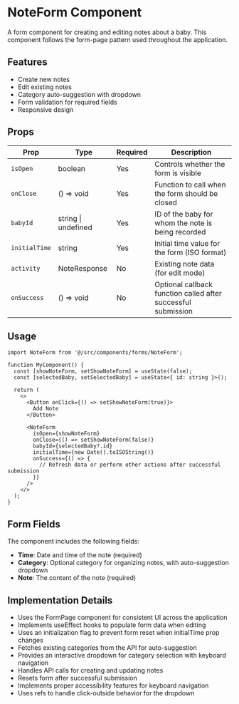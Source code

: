 # NoteForm Component

A form component for creating and editing notes about a baby. This component follows the form-page pattern used throughout the application.

## Features

- Create new notes
- Edit existing notes
- Category auto-suggestion with dropdown
- Form validation for required fields
- Responsive design

## Props

| Prop | Type | Required | Description |
|------|------|----------|-------------|
| `isOpen` | boolean | Yes | Controls whether the form is visible |
| `onClose` | () => void | Yes | Function to call when the form should be closed |
| `babyId` | string \| undefined | Yes | ID of the baby for whom the note is being recorded |
| `initialTime` | string | Yes | Initial time value for the form (ISO format) |
| `activity` | NoteResponse | No | Existing note data (for edit mode) |
| `onSuccess` | () => void | No | Optional callback function called after successful submission |

## Usage

```tsx
import NoteForm from '@/src/components/forms/NoteForm';

function MyComponent() {
  const [showNoteForm, setShowNoteForm] = useState(false);
  const [selectedBaby, setSelectedBaby] = useState<{ id: string }>();
  
  return (
    <>
      <Button onClick={() => setShowNoteForm(true)}>
        Add Note
      </Button>
      
      <NoteForm
        isOpen={showNoteForm}
        onClose={() => setShowNoteForm(false)}
        babyId={selectedBaby?.id}
        initialTime={new Date().toISOString()}
        onSuccess={() => {
          // Refresh data or perform other actions after successful submission
        }}
      />
    </>
  );
}
```

## Form Fields

The component includes the following fields:

- **Time**: Date and time of the note (required)
- **Category**: Optional category for organizing notes, with auto-suggestion dropdown
- **Note**: The content of the note (required)

## Implementation Details

- Uses the FormPage component for consistent UI across the application
- Implements useEffect hooks to populate form data when editing
- Uses an initialization flag to prevent form reset when initialTime prop changes
- Fetches existing categories from the API for auto-suggestion
- Provides an interactive dropdown for category selection with keyboard navigation
- Handles API calls for creating and updating notes
- Resets form after successful submission
- Implements proper accessibility features for keyboard navigation
- Uses refs to handle click-outside behavior for the dropdown
